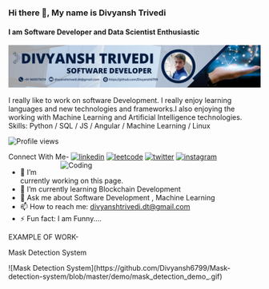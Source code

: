 ### Hi there 👋, My name is Divyansh Trivedi
#### I am Software Developer and Data Scientist Enthusiastic
![I am Software Developer and Data Scientist Enthusiastic](https://github.com/Divyansh6799/Divyansh6799/blob/main/banner.png)

I really like to work on software Development. I really enjoy learning languages and new technologies and frameworks.I also enjoying the working with Machine Learning and Artificial Intelligence technologies.  Skills: Python / SQL / JS / Angular / Machine Learning / Linux

![Profile views](https://gpvc.arturio.dev/Divyansh6799)

Connect With Me- 
[<img src='https://cdn.jsdelivr.net/npm/simple-icons@3.0.1/icons/linkedin.svg' alt='linkedin' height='25'>](https://www.linkedin.com/in/divyansh-trivedi-1551581bb/)         [<img src='https://cdn.jsdelivr.net/npm/simple-icons@3.0.1/icons/leetcode.svg' alt='leetcode' height='25'>](https://leetcode.com/D_Trivedi0607/)   [<img src='https://cdn.jsdelivr.net/npm/simple-icons@3.0.1/icons/twitter.svg' alt='twitter' height='25'>](https://twitter.com/Divyansh0607)   [<img src='https://cdn.jsdelivr.net/npm/simple-icons@3.0.1/icons/instagram.svg' alt='instagram' height='25'>](https://www.instagram.com/divyansh__1997/) <img align="right" alt="Coding" width="400" src="https://cdn.dribbble.com/users/1162077/screenshots/3848914/programmer.gif">

- 🔭 I’m currently working on this page.   
- 🌱 I’m currently learning Blockchain Development 
- 💬 Ask me about Software Development , Machine Learning 
- 📫 How to reach me: divyanshtrivedi.dt@gmail.com 
- ⚡ Fun fact: I am Funny....   

EXAMPLE OF WORK-

<p>Mask Detection System</p>
![Mask Detection System](https://github.com/Divyansh6799/Mask-detection-system/blob/master/demo/mask_detection_demo_.gif)

<!-- <img align="left" src="https://github-readme-stats.vercel.app/api/top-langs?username=Divyansh6799&show_icons=true&locale=en&layout=compact&theme=tokyonight" alt="Divyansh6799" /></p><p><img align="left" src="https://github-readme-streak-stats.herokuapp.com/?user=Divyansh6799&&theme=tokyonight" alt="Divyansh6799" /></p><p><img align="left" src="https://github-readme-stats.vercel.app/api?username=Divyansh6799&show_icons=true&locale=en&theme=tokyonight" alt="Divyansh6799" /></p> -->
